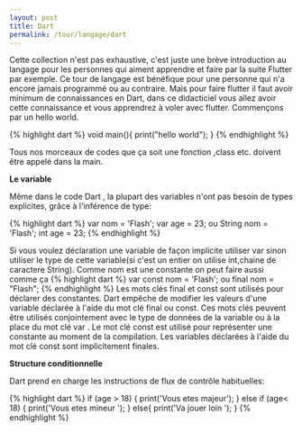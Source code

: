 ```yaml
---
layout: post
title: Dart
permalink: /tour/langage/dart
---
```


Cette collection n'est pas exhaustive, c'est juste une brève introduction au langage pour les personnes qui aiment apprendre et faire par la suite Flutter par exemple. Ce tour de langage est bénéfique pour une personne qui n'a encore jamais programmé ou au contraire. Mais pour faire flutter il faut avoir minimum de connaissances en Dart, dans ce didacticiel vous allez avoir cette connaissance et vous apprendrez à voler avec flutter.
Commençons par un hello world.

{% highlight dart %}
void main(){
    print("hello world");
}
{% endhighlight %}

Tous nos morceaux de codes que ça soit une fonction ,class etc. doivent être appelé dans la main.

**Le variable**

Même dans le code Dart , la plupart des variables n'ont pas besoin de types explicites, grâce à l'inférence de type:

{% highlight dart %}
var nom = 'Flash';
var age = 23;
ou 
String nom = 'Flash';
int age = 23;
{% endhighlight %}

Si vous voulez déclaration une variable de façon implicite utiliser var sinon utiliser le type de cette variable(si c'est un entier on utilise int,chaine de caractere String).
Comme nom est une constante on peut faire aussi comme ça 
{% highlight dart %}
var const nom = 'Flash';
ou
final nom = "Flash";
{% endhighlight %}
Les mots clés final et const sont utilisés pour déclarer des constantes. Dart empêche de modifier les valeurs d'une variable déclarée à l'aide du mot clé final ou const. Ces mots clés peuvent être utilisés conjointement avec le type de données de la variable ou à la place du mot clé var .
Le mot clé const est utilisé pour représenter une constante au moment de la compilation. Les variables déclarées à l'aide du mot clé const sont implicitement finales.

**Structure conditionnelle**

Dart prend en charge les instructions de flux de contrôle habituelles:

{% highlight dart %}
if (age > 18) {
  print('Vous etes majeur');
} else if (age< 18) {
  print('Vous etes mineur ');
}
else{
    print('Va jouer loin ');
}
{% endhighlight %}